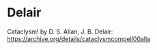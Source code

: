 # Delair

Cataclysm! by D. S. Allan, J. B. Delair: https://archive.org/details/cataclysmcompell00alla